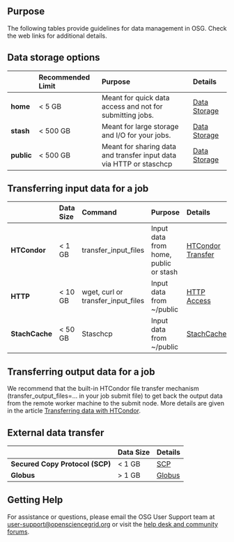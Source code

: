 
[title]: - "Guidelines for data managment in OSG - Storage and Transfer"

## Purpose

The following tables provide guidelines for data management in OSG. Check the web links for additional details. 


## Data storage options

|   | **Recommended Limit**| **Purpose** | **Details**|
|:------- |:----------------| :------|:------|
| **home**    |  < 5 GB      | Meant for quick data access and not for submitting jobs.| [Data Storage](https://support.opensciencegrid.org/support/solutions/articles/12000002985-storage-solutions-on-osg-home-stash-and-public)|
| **stash**   |  < 500 GB      | Meant for large storage and I/O for your jobs. |[Data Storage](https://support.opensciencegrid.org/support/solutions/articles/12000002985-storage-solutions-on-osg-home-stash-and-public)|
| **public**  |  < 500 GB    | Meant for sharing data and transfer input data via HTTP or staschcp|[Data Storage](https://support.opensciencegrid.org/support/solutions/articles/12000002985-storage-solutions-on-osg-home-stash-and-public)|



## Transferring input data for a job

|         | **Data Size**| **Command** | **Purpose** | **Details**|
|:---------|:------|:-----|:----------|:------|
| **HTCondor**    | < 1 GB  | transfer_input_files| Input data from home, public or stash |[HTCondor Transfer](https://support.opensciencegrid.org/support/solutions/articles/5000639787-transferring-data-with-htcondor)|
| **HTTP**        |  < 10 GB   | wget, curl or transfer_input_files  | Input data from ~/public |[HTTP Access](https://support.opensciencegrid.org/support/solutions/articles/5000639798-access-stash-remotely-using-http)|
| **StachCache**  |  < 50 GB    | Staschcp |Input data from ~/public| [StachCache](https://support.opensciencegrid.org/support/solutions/articles/5000639798-access-stash-remotely-using-http)|



## Transferring output data for a job
We recommend that the built-in HTCondor file transfer mechanism (transfer_output_files=... in your job submit file) to get back the output data from the remote worker machine to the submit node. More details are given in the article [Transferring data with HTCondor](https://support.opensciencegrid.org/support/solutions/articles/5000639787-transferring-data-with-htcondor). 


## External data transfer

|  | **Data Size**| **Details**|
|:------------|:--------|:------|
|**Secured Copy Protocol (SCP)** | < 1 GB |[SCP](https://support.opensciencegrid.org/support/solutions/articles/5000634376-using-scp-to-transfer-files) |
|**Globus** |  > 1 GB  | [Globus](https://support.opensciencegrid.org/support/solutions/articles/5000632397-data-transfer-with-globus) |


## Getting Help
For assistance or questions, please email the OSG User Support team  at [user-support@opensciencegrid.org](mailto:user-support@opensciencegrid.org) or visit the [help desk and community forums](http://support.opensciencegrid.org).


